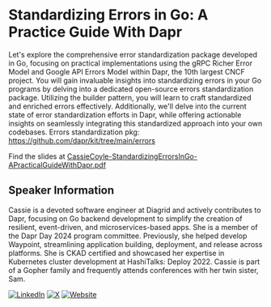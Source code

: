 # Standardizing Errors in Go: A Practice Guide With Dapr

Let's explore the comprehensive error standardization package developed in Go,
focusing on practical implementations using the gRPC Richer Error Model and
Google API Errors Model within Dapr, the 10th largest CNCF project. You will
gain invaluable insights into standardizing errors in your Go programs by
delving into a dedicated open-source errors standardization package. Utilizing
the builder pattern, you will learn to craft standardized and enriched errors
effectively. Additionally, we'll delve into the current state of error
standardization efforts in Dapr, while offering actionable insights on seamlessly
integrating this standardized approach into your own codebases. Errors
standardization pkg: https://github.com/dapr/kit/tree/main/errors

Find the slides at
[CassieCoyle-StandardizingErrorsInGo-APracticalGuideWithDapr.pdf](./CassieCoyle-StandardizingErrorsInGo-APracticalGuideWithDapr.pdf)

## Speaker Information

Cassie is a devoted software engineer at Diagrid and actively contributes 
to Dapr, focusing on Go backend development to simplify the creation of 
resilient, event-driven, and microservices-based apps. She is a member of 
the Dapr Day 2024 program committee. Previously, she helped develop Waypoint,
streamlining application building, deployment, and release across platforms. 
She is CKAD certified and showcased her expertise in Kubernetes cluster 
development at HashiTalks: Deploy 2022. Cassie is part of a Gopher family 
and frequently attends conferences with her twin sister, Sam.

[![LinkedIn][linkedin-badge]][linkedin]
[![X][x-badge]][x]
[![Website][website-badge]][website]

[linkedin-badge]: https://img.shields.io/badge/LinkedIn-%230A66C2?style=for-the-badge&logo=linkedin
[linkedin]: https://www.linkedin.com/in/cassie-coyle/
[x-badge]: https://img.shields.io/badge/X-%23000000?style=for-the-badge&logo=x
[x]: https://x.com/cassie1coyle
[website-badge]: https://img.shields.io/badge/Website-%23202020?style=for-the-badge
[website]: https://cassiecoyle.me/

